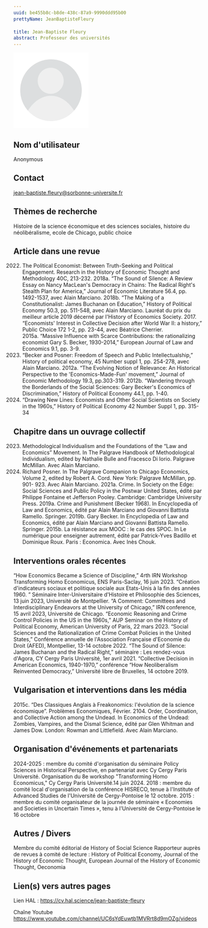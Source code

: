 ```yaml
---
uuid: be455b8c-b8de-438c-87a9-9990ddd95b00
prettyName: JeanBaptisteFleury

title: Jean-Baptiste Fleury
abstract: Professeur des universités
---
```


<img src="./avatar.webp" width="200px" />

## ﻿Nom d'utilisateur

 Anonymous

## Contact

 jean-baptiste.fleury@sorbonne-universite.fr

## Thèmes de recherche

 Histoire de la science économique et des sciences sociales, histoire du néolibéralisme, ecole de Chicago, public choice

## Article dans une revue

 2022. The Political Economist: Between Truth-Seeking and Political Engagement.  Research in the History of Economic Thought and Methodology 40C, 213-232.
2018a. “The Sound of Silence: A Review Essay on Nancy MacLean's Democracy in Chains: The Radical Right's Stealth Plan for America,” Journal of Economic Literature 56.4, pp. 1492-1537, avec Alain Marciano.
2018b. “The Making of a Constitutionalist: James Buchanan on Education,” History of Political Economy 50.3, pp. 511-548, avec Alain Marciano. Lauréat du prix du meilleur article 2019 décerné par l'History of Economics Society.   2017. “Economists' Interest in Collective Decision after World War II: a history,” Public Choice 172 1-2, pp. 23-44, avec Béatrice Cherrier.   
2015a. “Massive Influence with Scarce Contributions: the rationalizing economist Gary S. Becker, 1930-2014,” European Journal of Law and Economics  9.1, pp. 3-9. 
2013. “Becker and Posner: Freedom of Speech and Public Intellectualship,” History of political economy, 45 Number suppl 1, pp. 254-278, avec Alain Marciano. 
2012a. “The Evolving Notion of Relevance: An Historical Perspective to the 'Economics-Made-Fun' movement,” Journal of Economic Methodology 19.3, pp.303-319. 
2012b. “Wandering through the Borderlands of the Social Sciences: Gary Becker's Economics of Discrimination,” History of Political Economy 44.1, pp. 1-40. 
2010. “Drawing New Lines: Economists and Other Social Scientists on Society in the 1960s,” History of Political Economy  42 Number Suppl 1, pp. 315-34

## Chapitre dans un ouvrage collectif

 2023. Methodological Individualism and the Foundations of the “Law and Economics” Movement. In The Palgrave Handbook of Methodological Individualism, edited by Nathalie Bulle and Fracesco Di Iorio. Palgrave McMillan. Avec Alain Marciano.
2023. Richard Posner. In The Palgrave Companion to Chicago Economics, Volume 2, edited by Robert A. Cord. New York: Palgrave McMillan, pp. 901- 923. Avec Alain Marciano. 
2021a. Crime. In Society on the Edge: Social Sciences and Public Policy in the Postwar United States, édité par Philippe Fontaine et Jefferson Pooley. Cambridge: Cambridge University Press.
2019a. Crime and Punishment (Becker 1968). In Encyclopedia of Law and Economics, édité par Alain Marciano and Giovanni Battista Ramello. Springer. 
2019b. Gary Becker. In Encyclopedia of Law and Economics, édité par Alain Marciano and Giovanni Battista Ramello. Springer. 
2015b. La résistance aux MOOC : le cas des SPOC. In Le numérique pour enseigner autrement, édité par Patrick-Yves Badillo et Dominique Roux. Paris : Economica. Avec Inès Chouk.

## Interventions orales récentes

 “How Economics Became a Science of Discipline,” 4rth IRN Workshop Transforming Homo Economicus, ENS Paris-Saclay, 16 juin 2023. 
“Création d'indicateurs sociaux et politique sociale aux Etats-Unis à la fin des années 1960. ” Séminaire Inter-Universitaire d'Histoire et Philosophie des Sciences, 13 juin 2023, Université de Montpellier.
“A Comment: Committees and Interdisciplinary Endeavors at the University of Chicago,” IRN conference, 15 avril 2023, Université de Chicago.
“Economic Reasoning and Crime Control Policies in the US in the 1960s,” AUP Seminar on the History of Political Economy, American University of Paris, 22 mars 2023.
“Social Sciences and the Rationalization of Crime Combat Policies in the United States,” Conférence annuelle de l'Association Française d'Economie du Droit (AFED), Montpellier, 13-14 octobre 2022. 
 “The Sound of Silence: James Buchanan and the Radical Right,” séminaire : Les rendez-vous d'Agora, CY Cergy Paris Université, 1er avril 2021.
“Collective Decision in American Economics, 1940-1970,” conférence “How Neoliberalism Reinvented Democracy,” Université libre de Bruxelles, 14 octobre 2019.

## Vulgarisation et interventions dans les média

 2015c. “Des Classiques Anglais à Freakonomics: l'évolution de la science économique”. Problèmes Economiques, Février. 
2104. Order, Coordination, and Collective Action among the Undead. In Economics of the Undead: Zombies, Vampires, and the Dismal Science, édité par Glen Whitman and James Dow. London: Rowman and Littlefield. Avec Alain Marciano.

## Organisation d'événements et partenariats

 2024-2025 : membre du comité d'organisation du séminaire Policy Sciences in Historical Perspective, en partenariat avec Cy Cergy Paris Université.
Organisation du 8e workshop "Transforming Homo Economicus," Cy Cergy Paris Université.14 juin 2024. 
2018 : membre du comité local d'organisation de la conférence HISRECO, tenue à l'Institute of Advanced Studies de l'Université de Cergy-Pontoise le 12 octobre. 
2015 : membre du comité organisateur de la journée de séminaire « Economies and Societies in Uncertain Times », tenu à l'Université de Cergy-Pontoise le 16 octobre

## Autres / Divers

 Membre du comité éditorial de  History of Social Science
Rapporteur auprès de revues à comité de lecture : History of Political Economy, Journal of the History of Economic Thought, European Journal of the History of Economic Thought, Oeconomia

## Lien(s) vers autres pages

 Lien HAL : 
https://cv.hal.science/jean-baptiste-fleury

Chaîne Youtube 
https://www.youtube.com/channel/UC6sYdEuwtb1MVRrt8d9mOZg/videos

